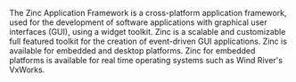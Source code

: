 The Zinc Application Framework is a cross-platform application framework, used for the development of software applications with graphical user interfaces (GUI), using a widget toolkit. Zinc is a scalable and customizable full featured toolkit for the creation of event-driven GUI applications. Zinc is available for embedded and desktop platforms. Zinc for embedded platforms is available for real time operating systems such as Wind River's VxWorks.
